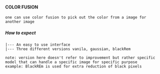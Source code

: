 #### COLOR FUSION

    one can use color fusion to pick out the color from a image for another image

##### How to expect

    |--- An easy to use interface
    |--- Three different versions vanila, gaussian, blackRem

    note: version here doesn't refer to improvement but rather specific model that can handle a specific image for specific purpose
    example: BlackREm is used for extra reduction of black pixels
